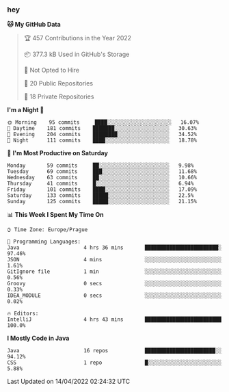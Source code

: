 ### hey

<!--START_SECTION:waka-->
**🐱 My GitHub Data** 

> 🏆 457 Contributions in the Year 2022
 > 
> 📦 377.3 kB Used in GitHub's Storage 
 > 
> 🚫 Not Opted to Hire
 > 
> 📜 20 Public Repositories 
 > 
> 🔑 18 Private Repositories  
 > 
**I'm a Night 🦉** 

```text
🌞 Morning    95 commits     ████░░░░░░░░░░░░░░░░░░░░░   16.07% 
🌆 Daytime    181 commits    ███████░░░░░░░░░░░░░░░░░░   30.63% 
🌃 Evening    204 commits    ████████░░░░░░░░░░░░░░░░░   34.52% 
🌙 Night      111 commits    ████░░░░░░░░░░░░░░░░░░░░░   18.78%

```
📅 **I'm Most Productive on Saturday** 

```text
Monday       59 commits     ██░░░░░░░░░░░░░░░░░░░░░░░   9.98% 
Tuesday      69 commits     ███░░░░░░░░░░░░░░░░░░░░░░   11.68% 
Wednesday    63 commits     ██░░░░░░░░░░░░░░░░░░░░░░░   10.66% 
Thursday     41 commits     █░░░░░░░░░░░░░░░░░░░░░░░░   6.94% 
Friday       101 commits    ████░░░░░░░░░░░░░░░░░░░░░   17.09% 
Saturday     133 commits    █████░░░░░░░░░░░░░░░░░░░░   22.5% 
Sunday       125 commits    █████░░░░░░░░░░░░░░░░░░░░   21.15%

```


📊 **This Week I Spent My Time On** 

```text
⌚︎ Time Zone: Europe/Prague

💬 Programming Languages: 
Java                     4 hrs 36 mins       ████████████████████████░   97.46% 
JSON                     4 mins              ░░░░░░░░░░░░░░░░░░░░░░░░░   1.61% 
GitIgnore file           1 min               ░░░░░░░░░░░░░░░░░░░░░░░░░   0.56% 
Groovy                   0 secs              ░░░░░░░░░░░░░░░░░░░░░░░░░   0.33% 
IDEA_MODULE              0 secs              ░░░░░░░░░░░░░░░░░░░░░░░░░   0.02%

🔥 Editors: 
IntelliJ                 4 hrs 43 mins       █████████████████████████   100.0%

```

**I Mostly Code in Java** 

```text
Java                     16 repos            ███████████████████████░░   94.12% 
CSS                      1 repo              █░░░░░░░░░░░░░░░░░░░░░░░░   5.88%

```



 Last Updated on 14/04/2022 02:24:32 UTC
<!--END_SECTION:waka-->
